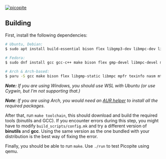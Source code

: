 [![picopite](https://raw.githubusercontent.com/petapyte/picopite/main/res/banner.png)](https://github.com/petapite/picopite)

## Building
First, install the following dependencies:

```bash
# Ubuntu, Debian:
$ sudo apt install build-essential bison flex libgmp3-dev libmpc-dev libmpfr-dev texinfo nasm mtools qemu-system-x86
           
# Fedora:
$ sudo dnf install gcc gcc-c++ make bison flex gmp-devel libmpc-devel mpfr-devel texinfo nasm mtools qemu-system-x86

# Arch & Arch-based:
$ paru -S gcc make bison flex libgmp-static libmpc mpfr texinfo nasm mtools qemu-system-x86
```

***Note:*** *If you are using Windows, you should use WSL with Ubuntu (or use Cygwin, but I'm not supporting that.)*

***Note***: *If you are using Arch, you would need an [AUR helper](https://wiki.archlinux.org/title/AUR_helpers)  to install all the required packages.*

After that, run `make toolchain`, this should download and build the required tools (binutils and GCC). If you encounter errors during this step, you might have to modify `build_scripts/config.mk` and try a different version of **binutils** and **gcc**. Using the same version as the one bundled with your distribution is the best way of fixing the error.

Finally, you should be able to run `make`. Use `./run` to test Picopite using qemu.
